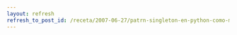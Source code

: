 ```yaml
---
layout: refresh
refresh_to_post_id: /receta/2007-06-27/patrn-singleton-en-python-como-metaclase
---
```

